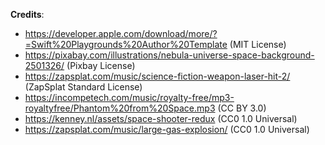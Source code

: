 **Credits**:
- <https://developer.apple.com/download/more/?=Swift%20Playgrounds%20Author%20Template> (MIT License)
- <https://pixabay.com/illustrations/nebula-universe-space-background-2501326/> (Pixbay License)
- <https://zapsplat.com/music/science-fiction-weapon-laser-hit-2/> (ZapSplat Standard License)
- <https://incompetech.com/music/royalty-free/mp3-royaltyfree/Phantom%20from%20Space.mp3> (CC BY 3.0)
- <https://kenney.nl/assets/space-shooter-redux> (CC0 1.0 Universal)
- <https://zapsplat.com/music/large-gas-explosion/> (CC0 1.0 Universal)
